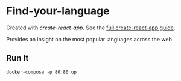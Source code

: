 # Find-your-language

Created with *create-react-app*. See the [full create-react-app guide](https://github.com/facebook/create-react-app/blob/main/packages/cra-template/template/README.md).

Provides an insight on the most popular languages across the web


Run It
---

`docker-compose -p 80:80 up`



